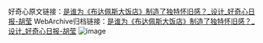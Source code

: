 好奇心原文链接：[是谁为《布达佩斯大饭店》制造了独特怀旧感？_设计_好奇心日报-胡莹](https://www.qdaily.com/articles/6832.html)
WebArchive归档链接：[是谁为《布达佩斯大饭店》制造了独特怀旧感？_设计_好奇心日报-胡莹](http://web.archive.org/web/20160429162426/http://www.qdaily.com/articles/6832.html)
![image](http://ww3.sinaimg.cn/large/007d5XDply1g3wb747sa2j30u056vb29)